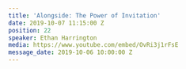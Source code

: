 ```yaml
---
title: 'Alongside: The Power of Invitation'
date: 2019-10-07 11:15:00 Z
position: 22
speaker: Ethan Harrington
media: https://www.youtube.com/embed/OvRi3j1rFsE
message_date: 2019-10-06 10:00:00 Z
---
```


